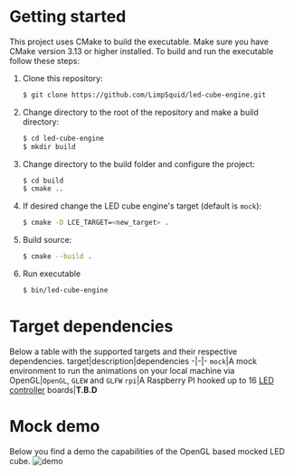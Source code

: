 # Getting started
This project uses CMake to build the executable. Make sure you have CMake version 3.13 or higher installed. To build and run the executable follow these steps:

1. Clone this repository:
    ```bash
    $ git clone https://github.com/LimpSquid/led-cube-engine.git
    ```
1. Change directory to the root of the repository and make a build directory:
    ```bash
    $ cd led-cube-engine
    $ mkdir build
    ```
1. Change directory to the build folder and configure the project:
    ```bash
    $ cd build
    $ cmake ..
    ```
1. If desired change the LED cube engine's target (default is `mock`):
    ```bash
    $ cmake -D LCE_TARGET=<new_target> .
    ```
1. Build source:
    ```bash
    $ cmake --build .
    ```
1. Run executable
    ```bash
    $ bin/led-cube-engine
    ```

# Target dependencies
Below a table with the supported targets and their respective dependencies.
target|description|dependencies
-|-|-
`mock`|A mock environment to run the animations on your local machine via OpenGL|`OpenGL`, `GLEW` and `GLFW`
`rpi`|A Raspberry PI hooked up to 16 [LED controller](https://github.com/LimpSquid/led-controller) boards|**T.B.D**

# Mock demo
Below you find a demo the capabilities of the OpenGL based mocked LED cube.
![demo](resources/demo.gif)
